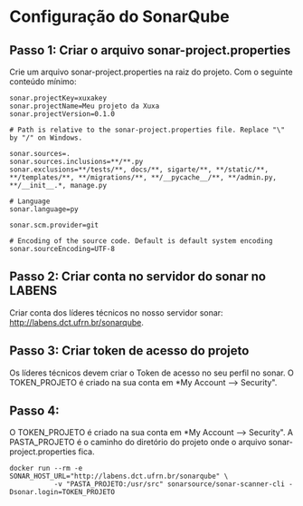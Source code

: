 
# Configuração do SonarQube

## Passo 1: Criar o arquivo sonar-project.properties

Crie um arquivo sonar-project.properties na raiz do projeto. Com o seguinte conteúdo mínimo:
```properties
sonar.projectKey=xuxakey
sonar.projectName=Meu projeto da Xuxa
sonar.projectVersion=0.1.0

# Path is relative to the sonar-project.properties file. Replace "\" by "/" on Windows.

sonar.sources=.
sonar.sources.inclusions=**/**.py
sonar.exclusions=**/tests/**, docs/**, sigarte/**, **/static/**, **/templates/**, **/migrations/**, **/__pycache__/**, **/admin.py, **/__init__.*, manage.py

# Language
sonar.language=py

sonar.scm.provider=git

# Encoding of the source code. Default is default system encoding
sonar.sourceEncoding=UTF-8
```

## Passo 2: Criar conta no servidor do sonar no LABENS

Criar conta dos líderes técnicos no nosso servidor sonar: http://labens.dct.ufrn.br/sonarqube.

## Passo 3: Criar token de acesso do projeto

Os líderes técnicos devem criar o Token de acesso no seu perfil no sonar.
O TOKEN_PROJETO é criado na sua conta em *My Account --> Security".

## Passo 4: 

O TOKEN_PROJETO é criado na sua conta em *My Account --> Security".
A PASTA_PROJETO é o caminho do diretório do projeto onde o arquivo sonar-project.properties fica.

```console
docker run --rm -e SONAR_HOST_URL="http://labens.dct.ufrn.br/sonarqube" \
           -v "PASTA_PROJETO:/usr/src" sonarsource/sonar-scanner-cli -Dsonar.login=TOKEN_PROJETO
```
